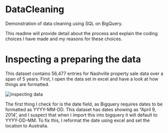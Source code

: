# DataCleaning
Demonstration of data cleaning using SQL on BigQuery. 

This readme will provide detail about the process and explain the coding choices I have made and my reasons for these choices. 

# Inspecting a preparing the data


This dataset contains 56,477 entries for Nashville property sale data over a span of 5 years. First, I open the data set in excel and have a look at how things are formatted. 

![inspecting data](https://github.com/AshAnalyzes/DataCleaning/assets/136401402/659bab7c-0d01-424b-8402-ea2a3a3b4259)

The first thing I check for is the date field, as Bigquery requires dates to be formatted as YYYY-MM-DD. This dataset has dates showing as “April 9, 2014’, and I suspect that when I import this into bigquery it will default to YYYY-DD-MM. To fix this, I reformat the date using excel and set the location to Australia. 

 
